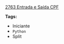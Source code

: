 [2763 Entrada e Saída CPF](https://www.urionlinejudge.com.br/judge/pt/problems/view/2763)

**Tags:**
- Iniciante
- `Python`
- Split